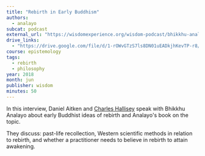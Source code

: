 ```yaml
---
title: "Rebirth in Early Buddhism"
authors:
  - analayo
subcat: podcast
external_url: "https://wisdomexperience.org/wisdom-podcast/bhikkhu-analayo-hallisey/"
drive_links:
  - "https://drive.google.com/file/d/1-rOWvGTzS7ls8DN01uEADkjhKevTP-r8/view?usp=sharing"
course: epistemology
tags:
  - rebirth
  - philosophy
year: 2018
month: jun
publisher: wisdom
minutes: 50
---
```


In this interview, Daniel Aitken and [Charles Hallisey](/authors/hallisey-charles) speak with Bhikkhu Analayo about early Buddhist ideas of rebirth and Analayo's book on the topic.

They discuss: past-life recollection, Western scientific methods in relation to rebirth, and whether a practitioner needs to believe in rebirth to attain awakening.
